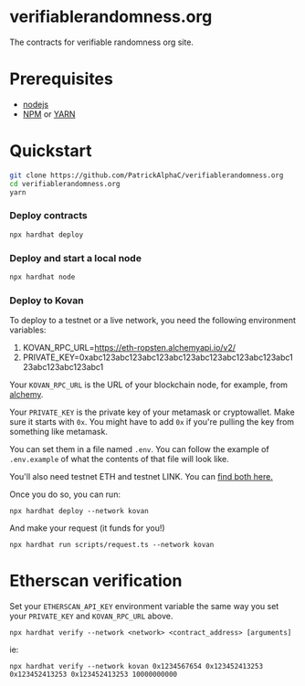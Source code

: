 # verifiablerandomness.org

The contracts for verifiable randomness org site.

# Prerequisites

- [nodejs](https://nodejs.org/en/)
- [NPM](https://www.npmjs.com/) or [YARN](https://yarnpkg.com/)

# Quickstart

```sh 
git clone https://github.com/PatrickAlphaC/verifiablerandomness.org
cd verifiablerandomness.org
yarn 
```

### Deploy contracts

```sh
npx hardhat deploy
```

### Deploy and start a local node

```sh
npx hardhat node
```

### Deploy to Kovan

To deploy to a testnet or a live network, you need the following environment variables:

1. KOVAN_RPC_URL=https://eth-ropsten.alchemyapi.io/v2/<YOUR ALCHEMY KEY>
2. PRIVATE_KEY=0xabc123abc123abc123abc123abc123abc123abc123abc123abc123abc123abc1

Your `KOVAN_RPC_URL` is the URL of your blockchain node, for example, from [alchemy](https://www.alchemy.com/).

Your `PRIVATE_KEY` is the private key of your metamask or cryptowallet. Make sure it starts with `0x`. You might have to add `0x` if you're pulling the key from something like metamask. 

You can set them in a file named `.env`. You can follow the example of `.env.example` of what the contents of that file will look like. 

You'll also need testnet ETH and testnet LINK. You can [find both here.](https://faucets.chain.link/)

Once you do so, you can run:

```
npx hardhat deploy --network kovan
```
And make your request (it funds for you!)
``` 
npx hardhat run scripts/request.ts --network kovan
```

# Etherscan verification

Set your `ETHERSCAN_API_KEY` environment variable the same way you set your `PRIVATE_KEY` and `KOVAN_RPC_URL` above. 

```shell
npx hardhat verify --network <network> <contract_address> [arguments]
```
ie:
```
npx hardhat verify --network kovan 0x1234567654 0x123452413253 0x123452413253 0x123452413253 10000000000
```

